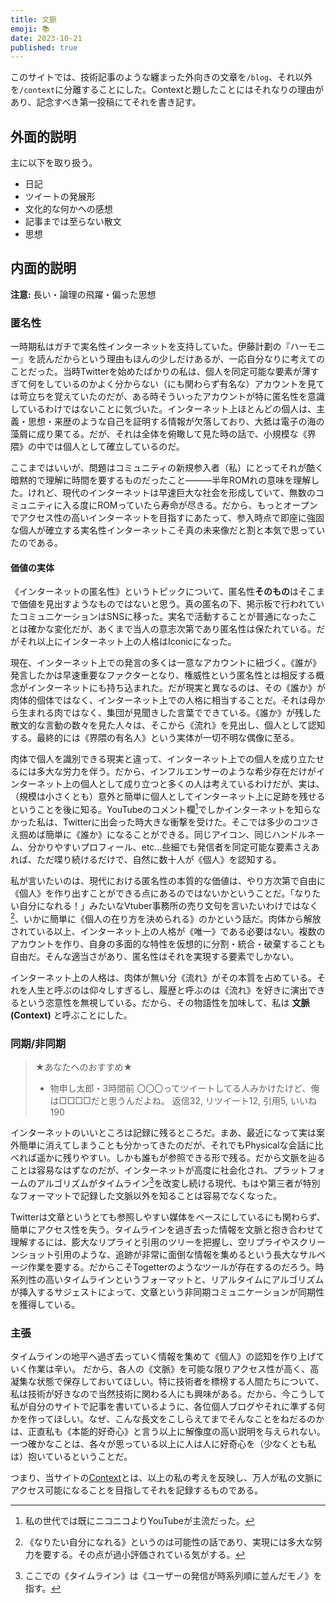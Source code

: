 ```yaml
---
title: 文脈
emoji: 📚
date: 2023-10-21
published: true
---
```


このサイトでは、技術記事のような纏まった外向きの文章を`/blog`、それ以外を`/context`に分離することにした。Contextと題したことにはそれなりの理由があり、記念すべき第一投稿にてそれを書き記す。

## 外面的説明

主に以下を取り扱う。

- 日記
- ツイートの発展形
- 文化的な何かへの感想
- 記事までは至らない散文
- 思想

## 内面的説明

**注意:** 長い・論理の飛躍・偏った思想

### 匿名性

一時期私はガチで実名性インターネットを支持していた。伊藤計劃の『ハーモニー』を読んだからという理由もほんの少しだけあるが、一応自分なりに考えてのことだった。当時Twitterを始めたばかりの私は、個人を同定可能な要素が薄すぎて何をしているのかよく分からない（にも関わらず有名な）アカウントを見ては苛立ちを覚えていたのだが、ある時そういったアカウントが特に匿名性を意識しているわけではないことに気づいた。インターネット上ほとんどの個人は、主義・思想・来歴のような自己を証明する情報が欠落しており、大抵は電子の海の藻屑に成り果てる。だが、それは全体を俯瞰して見た時の話で、小規模な《界隈》の中では個人として確立しているのだ。

ここまではいいが、問題はコミュニティの新規参入者（私）にとってそれが酷く暗黙的で理解に時間を要するものだったこと―――半年ROMれの意味を理解した。けれど、現代のインターネットは早速巨大な社会を形成していて、無数のコミュニティに入る度にROMっていたら寿命が尽きる。だから、もっとオープンでアクセス性の高いインターネットを目指すにあたって、参入時点で即座に強固な個人が確立する実名性インターネットこそ真の未来像だと割と本気で思っていたのである。

#### 価値の実体

《インターネットの匿名性》というトピックについて、匿名性**そのもの**はそこまで価値を見出すようなものではないと思う。真の匿名の下、掲示板で行われていたコミュニケーションはSNSに移った。実名で活動することが普通になったことは確かな変化だが、あくまで当人の意志次第であり匿名性は保たれている。だがそれ以上にインターネット上の人格はIconicになった。

現在、インターネット上での発言の多くは一意なアカウントに紐づく。《誰が》発言したかは早速重要なファクターとなり、権威性という匿名性とは相反する概念がインターネットにも持ち込まれた。だが現実と異なるのは、その《誰か》が肉体的個体ではなく、インターネット上での人格に相当することだ。それは母から生まれる肉ではなく、集団が見聞きした言葉でできている。《誰か》が残した散文的な言動の数々を見た人々は、そこから《流れ》を見出し、個人として認知する。最終的には《界隈の有名人》という実体が一切不明な偶像に至る。

肉体で個人を識別できる現実と違って、インターネット上での個人を成り立たせるには多大な労力を伴う。だから、インフルエンサーのような希少存在だけがインターネット上の個人として成り立つと多くの人は考えているわけだが、実は、（規模は小さくとも）意外と簡単に個人としてインターネット上に足跡を残せるということを後に知る。YouTubeのコメント欄[^1]でしかインターネットを知らなかった私は、Twitterに出会った時大きな衝撃を受けた。そこでは多少のコツさえ掴めば簡単に《誰か》になることができる。同じアイコン、同じハンドルネーム、分かりやすいプロフィール、etc…些細でも発信者を同定可能な要素さえあれば、ただ喋り続けるだけで、自然に数十人が《個人》を認知する。

私が言いたいのは、現代における匿名性の本質的な価値は、やり方次第で自由に《個人》を作り出すことができる点にあるのではないかということだ。「なりたい自分になれる！」みたいなVtuber事務所の売り文句を言いたいわけではなく[^2]、いかに簡単に《個人の在り方を決められる》のかという話だ。肉体から解放されている以上、インターネット上の人格が《唯一》である必要はない。複数のアカウントを作り、自身の多面的な特性を仮想的に分割・統合・破棄することも自由だ。そんな適当さがあり、匿名性はそれを実現する要素でしかない。

インターネット上の人格は、肉体が無い分《流れ》がその本質を占めている。それを人生と呼ぶのは仰々しすぎるし、履歴と呼ぶのは《流れ》を好きに演出できるという恣意性を無視している。だから、その物語性を加味して、私は **文脈 (Context)** と呼ぶことにした。

[^1]: 私の世代では既にニコニコよりYouTubeが主流だった。
[^2]: 《なりたい自分になれる》というのは可能性の話であり、実現には多大な努力を要する。その点が過小評価されている気がする。

### 同期/非同期

> ★あなたへのおすすめ★
>
> - 物申し太郎・3時間前
>   〇〇〇ってツイートしてる人みかけたけど、俺は□□□□だと思うんだよね。
>   返信32, リツイート12, 引用5, いいね190

インターネットのいいところは記録に残るところだ。まあ、最近になって実は案外簡単に消えてしまうことも分かってきたのだが、それでもPhysicalな会話に比べれば遥かに残りやすい。しかも誰もが参照できる形で残る。だから文脈を辿ることは容易なはずなのだが、インターネットが高度に社会化され、プラットフォームのアルゴリズムがタイムライン[^3]を改変し続ける現代、もはや第三者が特別なフォーマットで記録した文脈以外を知ることは容易でなくなった。

Twitterは文章というとても参照しやすい媒体をベースにしているにも関わらず、簡単にアクセス性を失う。タイムラインを過ぎ去った情報を文脈と抱き合わせて理解するには、膨大なリプライと引用のツリーを把握し、空リプライやスクリーンショット引用のような、追跡が非常に面倒な情報を集めるという長大なサルベージ作業を要する。だからこそTogetterのようなツールが存在するのだろう。時系列性の高いタイムラインというフォーマットと、リアルタイムにアルゴリズムが挿入するサジェストによって、文章という非同期コミュニケーションが同期性を獲得している。

[^3]: ここでの《タイムライン》は《ユーザーの発信が時系列順に並んだモノ》を指す。

### 主張

タイムラインの地平へ過ぎ去っていく情報を集めて《個人》の認知を作り上げていく作業は辛い。
だから、各人の《文脈》を可能な限りアクセス性が高く、高凝集な状態で保存しておいてほしい。特に技術者を標榜する人間たちについて、私は技術が好きなので当然技術に関わる人にも興味がある。だから、今こうして私が自分のサイトで記事を書いているように、各位個人ブログやそれに準ずる何かを作ってほしい。なぜ、こんな長文をこしらえてまでそんなことをねだるのかは、正直私も《本能的好奇心》と言う以上に解像度の高い説明を与えられない。一つ確かなことは、各々が思っている以上に人は人に好奇心を（少なくとも私は）抱いているということだ。

つまり、当サイトの[Context](/context)とは、以上の私の考えを反映し、万人が私の文脈にアクセス可能になることを目指してそれを記録するものである。

